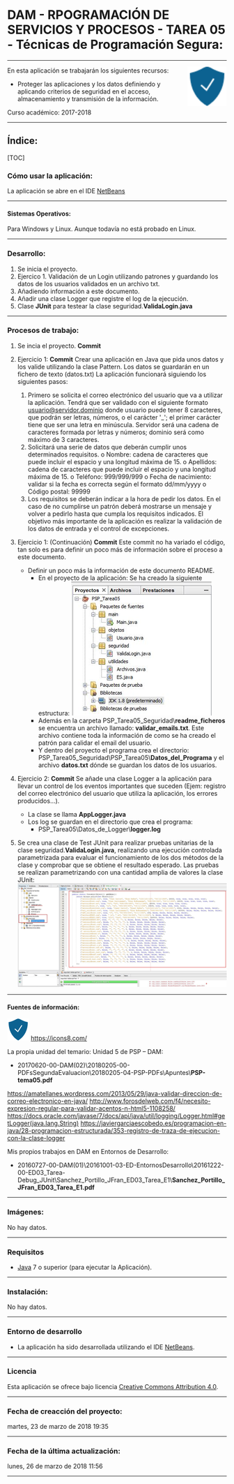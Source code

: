 # DAM - RPOGRAMACIÓN DE SERVICIOS Y PROCESOS - TAREA 05 - Técnicas de Programación Segura:

- - -
<img src="./readme_imagenes/icono_40.png" align="right" width="90"/>

En esta aplicación se trabajarán los siguientes recursos:
* Proteger las aplicaciones y los datos definiendo y aplicando criterios de seguridad en el acceso, almacenamiento y transmisión de la información.

Curso académico: 2017-2018

- - -
## Índice:

[TOC]

### Cómo usar la aplicación:
La aplicación se abre en el IDE [NetBeans]

- - -
#### Sistemas Operativos:
Para Windows y Linux. Aunque todavía no está probado en Linux.

- - -
### Desarrollo:
1. Se inicia el proyecto.
2. Ejercico 1. Validación de un Login utilizando patrones y guardando los datos de los usuarios validados en un archivo txt.
3. Añadiendo información a este documento.
4. Añadir una clase Logger que registre el log de la ejecución.
5. Clase **JUnit** para testear la clase seguridad.**ValidaLogin.java**

_ _ _
### Procesos de trabajo:
1. Se incia el proyecto. **Commit**
2. Ejercicio 1: **Commit**
Crear una aplicación en Java que pida unos datos y los valide utilizando la clase Pattern. Los datos se guardarán en un fichero de texto (datos.txt)
La aplicación funcionará siguiendo los siguientes pasos:
	1.	Primero se solicita el correo electrónico del usuario que va a utilizar la aplicación. Tendrá que ser validado con el siguiente formato usuario@servidor.dominio donde usuario puede tener 8 caracteres, que podrán ser letras, números, o el carácter '_'; el primer carácter tiene que ser una letra en minúscula. Servidor será una cadena de caracteres formada por letras y números; dominio será como máximo de 3 caracteres.
	2.	Solicitará una serie de datos que deberán cumplir unos determinados requisitos. 
		o	Nombre: cadena de caracteres que puede incluir el espacio y una longitud máxima de 15.
		o	Apellidos: cadena de caracteres que puede incluir el espacio y una longitud máxima de 15.
		o	Teléfono: 999/999/999
		o	Fecha de nacimiento: validar si la fecha es correcta según el formato dd/mm/yyyy
		o	Código postal: 99999
	3.	Los requisitos se deberán indicar a la hora de pedir los datos. En el caso de no cumplirse un patrón deberá mostrarse un mensaje y volver a pedirlo hasta que cumpla los requisitos indicados.
	El objetivo más importante de la aplicación es realizar la validación de los datos de entrada y el control de excepciones.

3. Ejercicio 1: (Continuación) **Commit**
Este commit no ha variado el código, tan solo es para definir un poco más de información sobre el proceso a este documento.
	- Definir un poco más la información de este documento README.
		- En el proyecto de la aplicación: Se ha creado la siguiente estructura:
		![img01]
        - Además en la carpeta PSP_Tarea05_Seguridad\\**readme_ficheros** se encuentra un archivo llamado: **validar_emails.txt**. Este archivo contiene toda la información de como se ha creado el patrón para calidar el email del usuario.
        - Y dentro del proyecto el programa crea el directorio: PSP_Tarea05_Seguridad\PSP_Tarea05\\**Datos_del_Programa** y el archivo **datos.txt** dónde se guardan los datos de los usuarios.

4. Ejercicio 2: **Commit**
Se añade una clase Logger a la aplicación para llevar un control de los eventos importantes que suceden (Ejem: registro del correo electrónico del usuario que utiliza la aplicación, los errores producidos...).
	* La clase se llama **AppLogger.java**
	* Los log se guardan en el directorio que crea el programa:
		* PSP_Tarea05\Datos_de_Logger\\**logger.log**

5. Se crea una clase de Test JUnit para realizar pruebas unitarias de la clase seguridad.**ValidaLogin.java**, realizando una ejecución controlada parametrizada para evaluar el funcionamiento de los dos métodos de la clase y comprobar que se obtiene el resultado esperado.
Las pruebas se realizan parametrizando con una cantidad amplia de valores la clase JUnit:
![img02]

- - -
#### Fuentes de información:
![ico01]
https://icons8.com/

La propia unidad del temario: Unidad 5 de PSP – DAM:
- 20170620-00-DAM(02)\20180205-00-PDFsSegundaEvaluacion\20180205-04-PSP-PDFs\Apuntes\\**PSP-tema05.pdf**

https://amatellanes.wordpress.com/2013/05/29/java-validar-direccion-de-correo-electronico-en-java/
http://www.forosdelweb.com/f4/necesito-expresion-regular-para-validar-acentos-n-html5-1108258/
https://docs.oracle.com/javase/7/docs/api/java/util/logging/Logger.html#getLogger(java.lang.String)
https://javiergarciaescobedo.es/programacion-en-java/28-programacion-estructurada/353-registro-de-traza-de-ejecucion-con-la-clase-logger

Mis propios trabajos en DAM en Entornos de Desarrollo:
- 20160727-00-DAM(01)\20161001-03-ED-EntornosDesarrollo\20161222-00-ED03_Tarea-Debug_JUnit\Sanchez_Portillo_JFran_ED03_Tarea_E1\\**Sanchez_Portillo_JFran_ED03_Tarea_E1.pdf**

- - -
### Imágenes:
No hay datos.

- - -
### Requisitos
- [Java] 7 o superior (para ejecutar la Aplicación).

- - -
### Instalación:
No hay datos.

- - -
### Entorno de desarrollo
- La aplicación ha sido desarrollada utilizando el IDE [NetBeans].

- - -
### Licencia
Esta aplicación se ofrece bajo licencia [Creative Commons Attribution 4.0].

- - -
### Fecha de creacción del proyecto:
martes, 23 de marzo de 2018 19:35

- - -
### Fecha de la última actualización:
lunes, 26 de marzo de 2018 11:56

- - -

[ico01]: ./readme_imagenes/icono_40.png
[img01]: ./readme_imagenes/img01.jpg
[img02]: ./readme_imagenes/img02.jpg


[Java]: https://www.java.com/
[NetBeans]: https://netbeans.org/
[Creative Commons Attribution 4.0]: (https://choosealicense.com/licenses/cc-by-4.0/)


